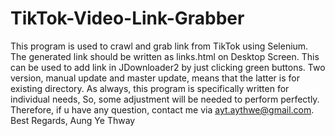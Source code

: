 # TikTok-Video-Link-Grabber
This program is used to crawl and grab link from TikTok using Selenium. The generated link should be written as links.html on Desktop Screen. This can be used to add link in JDownloader2 by just clicking green buttons. Two version, manual update and master update, means that the latter is for existing directory. As always, this program is specifically written for individual needs, So, some adjustment will be needed to perform perfectly. Therefore, if u have any question, contact me via ayt.aythwe@gmail.com.
Best Regards,
Aung Ye Thway
